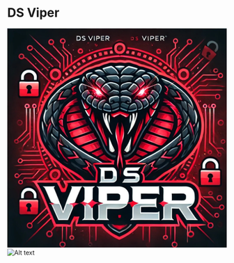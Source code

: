 # DS Viper
![image_alt](https://github.com/dagowda/DSViper/blob/4069787170698e4f9b8869c0828c8dab34a1b743/img1.jpg)
<img src="https://example.com/image.jpg](https://github.com/dagowda/DSViper/blob/4069787170698e4f9b8869c0828c8dab34a1b743/img1.jpg" alt="Alt text" width="500"/>
